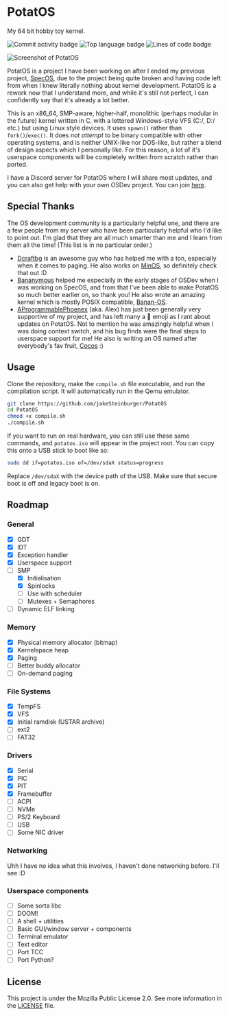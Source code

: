 # PotatOS
My 64 bit hobby toy kernel.

![Commit activity badge](https://img.shields.io/github/commit-activity/m/jakeSteinburger/PotatOS/main?style=plastic)
![Top language badge](https://img.shields.io/github/languages/top/jakeSteinburger/PotatOS?style=plastic&label=C)
![Lines of code badge](https://tokei.rs/b1/github/jakeSteinburger/PotatOS)

![Screenshot of PotatOS](https://raw.githubusercontent.com/jakeSteinburger/PotatOS/refs/heads/main/screenshots/screenshot1.png)

PotatOS is a project I have been working on after I ended my previous project, [SpecOS](https://github.com/jakeSteinburger/SpecOS), due to the project being quite broken and having code left from when I knew literally nothing about kernel development. PotatOS is a rework now that I understand more, and while it's still not perfect, I can confidently say that it's already a lot better.

This is an x86_64, SMP-aware, higher-half, monolithic (perhaps modular in the future) kernel written in C, with a lettered Windows-style VFS (C:/, D:/ etc.) but using Linux style devices. It uses `spawn()` rather than `fork()`/`exec()`. It does *not attempt* to be binary compatible with other operating systems, and is neither UNIX-like nor DOS-like, but rather a blend of design aspects which I personally like. For this reason, a lot of it's userspace components will be completely written from scratch rather than ported.

I have a Discord server for PotatOS where I will share most updates, and you can also get help with your own OSDev project. You can join [here](https://discord.gg/hPg9S2F2nD).

## Special Thanks
The OS development community is a particularly helpful one, and there are a few people from my server who have been particularly helpful who I'd like to point out. I'm glad that they are all much smarter than me and I learn from them all the time! (This list is in no particular order.)

- [Dcraftbg](https://github.com/Dcraftbg) is an awesome guy who has helped me with a ton, especially when it comes to paging. He also works on [MinOS](https://github.com/Dcraftbg/MinOS), so definitely check that out :D
- [Bananymous](https://github.com/Bananymous) helped me especially in the early stages of OSDev when I was working on SpecOS, and from that I've been able to make PotatOS so much better earlier on, so thank you! He also wrote an amazing kernel which is mostly POSIX compatible, [Banan-OS](https://github.com/Bananymous/banan-os).
- [AProgrammablePhoenex](https://github.com/AProgrammablePhoenix) (aka. Alex) has just been generally very supportive of my project, and has left many a 🌳 emoji as I rant about updates on PotatOS. Not to mention he was amazingly helpful when I was doing context switch, and his bug finds were the final steps to userspace support for me! He also is writing an OS named after everybody's fav fruit, [Cocos](https://github.com/AProgrammablePhoenix/Cocos) :)

## Usage
Clone the repository, make the `compile.sh` file executable, and run the compilation script. It will automatically run in the Qemu emulator.
```bash
git clone https://github.com/jakeSteinburger/PotatOS
cd PotatOS
chmod +x compile.sh
./compile.sh
```
If you want to run on real hardware, you can still use these same commands, and `potatos.iso` will appear in the project root. You can copy this onto a USB stick to boot like so:
```bash
sudo dd if=potatos.iso of=/dev/sdaX status=progress
```
Replace `/dev/sdaX` with the device path of the USB. Make sure that secure boot is off and legacy boot is on.

## Roadmap
### General
- [X] GDT
- [X] IDT
- [X] Exception handler
- [X] Userspace support
- [ ] SMP
    - [X] Initialisation
    - [X] Spinlocks
    - [ ] Use with scheduler
    - [ ] Mutexes + Semaphores
- [ ] Dynamic ELF linking

### Memory
- [X] Physical memory allocator (bitmap)
- [X] Kernelspace heap
- [X] Paging
- [ ] Better buddy allocator
- [ ] On-demand paging

### File Systems
- [X] TempFS
- [X] VFS
- [X] Initial ramdisk (USTAR archive)
- [ ] ext2
- [ ] FAT32

### Drivers
- [X] Serial
- [X] PIC
- [X] PIT
- [X] Framebuffer
- [ ] ACPI
- [ ] NVMe
- [ ] PS/2 Keyboard
- [ ] USB
- [ ] Some NIC driver

### Networking
Uhh I have no idea what this involves, I haven't done networking before. I'll see :D

### Userspace components
- [ ] Some sorta libc
- [ ] DOOM!
- [ ] A shell + utilities
- [ ] Basic GUI/window server + components
- [ ] Terminal emulator
- [ ] Text editor
- [ ] Port TCC
- [ ] Port Python?

## License
This project is under the Mozilla Public License 2.0. See more information in the [LICENSE](https://github.com/jakeSteinburger/PotatOS/blob/main/LICENSE) file.